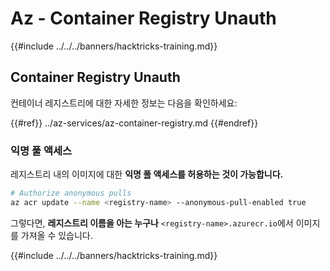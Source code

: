 # Az - Container Registry Unauth

{{#include ../../../banners/hacktricks-training.md}}

## Container Registry Unauth

컨테이너 레지스트리에 대한 자세한 정보는 다음을 확인하세요:

{{#ref}}
../az-services/az-container-registry.md
{{#endref}}

### 익명 풀 액세스

레지스트리 내의 이미지에 대한 **익명 풀 액세스를 허용하는 것이 가능합니다.**
```bash
# Authorize anonymous pulls
az acr update --name <registry-name> --anonymous-pull-enabled true
```
그렇다면, **레지스트리 이름을 아는 누구나** `<registry-name>.azurecr.io`에서 이미지를 가져올 수 있습니다.

{{#include ../../../banners/hacktricks-training.md}}
